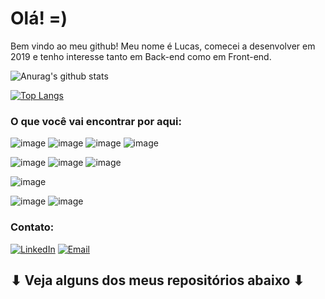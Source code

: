 # Olá!   =)

Bem vindo ao meu github! Meu nome é Lucas, comecei a desenvolver em 2019 e tenho interesse tanto em Back-end como em Front-end.


![Anurag's github stats](https://github-readme-stats.vercel.app/api?username=lukkanog&show_icons=true&theme=radical&hide=issues,prs&count_private=true&locale=pt-br)

[![Top Langs](https://github-readme-stats.vercel.app/api/top-langs/?username=lukkanog&theme=radical&layout=compact&locale=pt-br)](https://github.com/lukkanog/github-readme-stats)




### O que você vai encontrar por aqui:

![image](https://img.shields.io/badge/React-20232A?style=for-the-badge&logo=react&logoColor=61DAFB)
![image](https://img.shields.io/badge/JavaScript-F7DF1E?style=for-the-badge&logo=javascript&logoColor=black)
![image](https://img.shields.io/badge/HTML5-E34F26?style=for-the-badge&logo=html5&logoColor=white)
![image](https://img.shields.io/badge/CSS3-1572B6?style=for-the-badge&logo=css3&logoColor=white)  

![image](https://img.shields.io/badge/C%23-239120?style=for-the-badge&logo=c-sharp&logoColor=white)
![image](https://img.shields.io/badge/.NET-5C2D91?style=for-the-badge&logo=.net&logoColor=white)
![image](https://img.shields.io/badge/Node.js-43853D?style=for-the-badge&logo=node.js&logoColor=white)

![image](https://img.shields.io/badge/React_Native-20232A?style=for-the-badge&logo=react&logoColor=61DAFB)


![image](https://img.shields.io/badge/Microsoft_SQL_Server-CC2927?style=for-the-badge&logo=microsoft-sql-server&logoColor=white)
![image](https://img.shields.io/badge/MongoDB-4EA94B?style=for-the-badge&logo=mongodb&logoColor=white)


### Contato:

[![LinkedIn](https://img.shields.io/badge/LinkedIn-0077B5?style=for-the-badge&logo=linkedin&logoColor=white)](https://linkedin.com/in/lucas-nogueira-de-souza)
[![Email](https://img.shields.io/badge/Microsoft_Outlook-0078D4?style=for-the-badge&logo=microsoft-outlook&logoColor=white)](mailto:lukanog@hotmail.com)
 
 
 
 ##           ⬇ Veja alguns dos meus repositórios abaixo ⬇
